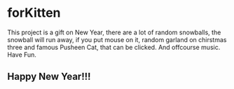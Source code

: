 # forKitten
This project is a gift on New Year, there are a lot of random snowballs, the snowball will run away, if you put mouse on it, random garland on chirstmas three and famous Pusheen Cat, that can be clicked. And offcourse music. 
Have Fun. 
## Happy New Year!!!
